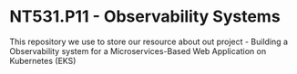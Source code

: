# NT531.P11 - Observability Systems
This repository we use to store our resource about out project - Building a Observability system for a Microservices-Based Web Application on Kubernetes (EKS)

